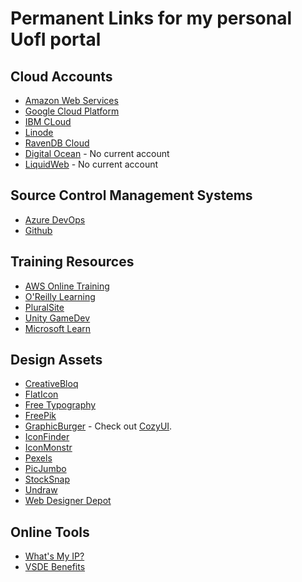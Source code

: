 # Permanent Links for my personal UofI portal

## Cloud Accounts

* [Amazon Web Services](https://us-west-2.console.aws.amazon.com/console/home?nc2=h_ct&region=us-west-2&src=header-signin#)
* [Google Cloud Platform](https://console.cloud.google.com/home/dashboard)
* [IBM CLoud](https://cloud.ibm.com/)
* [Linode](https://cloud.linode.com/dashboard)
* [RavenDB Cloud](https://cloud.ravendb.net/portal/jakebladt/products)
* [Digital Ocean](https://www.digitalocean.com/) - No current account
* [LiquidWeb](https://www.liquidweb.com/) - No current account

## Source Control Management Systems

* [Azure DevOps](https://dev.azure.com/jakebladt/)
* [Github](https://github.com/jake-bladt)

## Training Resources

* [AWS Online Training](https://www.aws.training/)
* [O'Reilly Learning](https://learning.oreilly.com/home/)
* [PluralSite](https://www.pluralsite.com)
* [Unity GameDev](https://unity.gamedevhq.com/)
* [Microsoft Learn](https://docs.microsoft.com/en-us/learn/)

## Design Assets

* [CreativeBloq](https://www.creativebloq.com/)
* [FlatIcon](https://www.flaticon.com/)
* [Free Typography](https://freetypography.com/)
* [FreePik](https://www.freepik.com/)
* [GraphicBurger](https://graphicburger.com/?s=free) - Check out [CozyUI](https://graphicburger.com/cozy-ui-kit-free-sample/).
* [IconFinder](https://www.iconfinder.com/)
* [IconMonstr](https://iconmonstr.com/)
* [Pexels](https://www.pexels.com/)
* [PicJumbo](https://picjumbo.com/latest-free-stock-photos/)
* [StockSnap](https://stocksnap.io/)
* [Undraw](https://undraw.co/)
* [Web Designer Depot](https://www.webdesignerdepot.com/category/freebies/)

## Online Tools

* [What's My IP?](https://whatsmyip.com/)
* [VSDE Benefits](https://my.visualstudio.com/Benefits?wt.mc_id=o~msft~profile~devprogram_attach&workflowid=devprogram&mkt=en-us)
